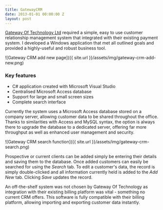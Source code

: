 ```yaml
---
title: GatewayCRM
date: 2013-01-01 00:00:00 Z
layout: post
---
```


[Gateway Of Technology Ltd](http://gotltd.co.uk/) required a simple, easy to use customer relationship management system that integrated with their existing payment system. I developed a Windows application that met all outlined goals and provided a highly-useful and robust business tool.

![Gateway CRM add new page]({{ site.url }}/assets/img/gateway-crm-add-new.png)

### Key features

* C# application created with Microsoft Visual Studio
* Centralised Microsoft Access database
* Support for large and small screen sizes
* Complete search interface

Currently the system uses a Microsoft Access database stored on a company server, allowing customer data to be shared throughout the office. Thanks to similarities with Access and MySQL syntax, the option is always there to upgrade the database to a dedicated server, offering far more throughput as well as enhanced user management and security.

![Gateway CRM search function]({{ site.url }}/assets/img/gateway-crm-search.png)

Prospective or current clients can be added simply be entering their details and saving them to the database. Once added customers can easily be searched for using the *Search* tab. To edit a customer's data, the record is simply double-clicked and all information currently held is added to the *Add New* tab. Clicking *Save* updates the record.

An off-the-shelf system was not chosen by Gateway Of Technology as integration with their existing billing platform was vital - something no current CRM offers. This software is fully compatible with their billing platform, allowing importing and exporting customer data instantly.
